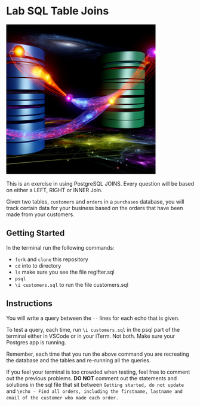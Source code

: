 # Lab SQL Table Joins

<img src="./assets/d-join.webp" width="400" height="400">

This is an exercise in using PostgreSQL JOINS. Every question will be based on either a LEFT, RIGHT or INNER Join.

Given two tables, `customers` and `orders` in a `purchases` database, you will track certain data for your business based on the orders that have been made from your customers.

## Getting Started

In the terminal run the following commands:

- `fork` and `clone` this repository
- `cd` into to directory
- `ls` make sure you see the file regifter.sql
- `psql`
- `\i customers.sql` to run the file customers.sql

## Instructions

You will write a query between the `--` lines for each echo that is given.

To test a query, each time, run `\i customers.sql` in the psql part of the terminal either in VSCode or in your iTerm. Not both. Make sure your Postgres app is running.

Remember, each time that you run the above command you are recreating the database and the tables and re-running all the queries.

If you feel your terminal is too crowded when testing, feel free to comment out the previous problems.
**DO NOT** comment out the statements and solutions in the sql file that sit between `Getting started, do not update` and `\echo - Find all orders, including the firstname, lastname and email of the customer who made each order.`
